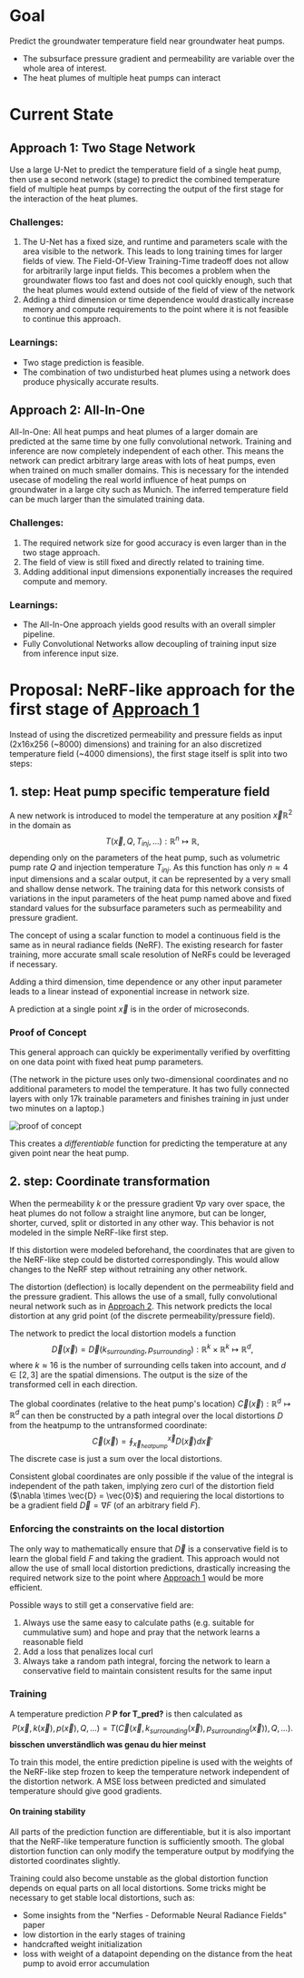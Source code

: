 # Goal
Predict the groundwater temperature field near groundwater heat pumps.
- The subsurface pressure gradient and permeability are variable over the whole area of interest.
- The heat plumes of multiple heat pumps can interact

# Current State

## Approach 1: Two Stage Network

Use a large U-Net to predict the temperature field of a single heat pump, then use a second network (stage) to predict the combined temperature field of multiple heat pumps by correcting the output of the first stage for the interaction of the heat plumes.

### Challenges:
1. The U-Net has a fixed size, and runtime and parameters scale with the area visible to the network. This leads to long training times for larger fields of view. The Field-Of-View Training-Time tradeoff does not allow for arbitrarily large input fields. This becomes a problem when the groundwater flows too fast and does not cool quickly enough, such that the heat plumes would extend outside of the field of view of the network
2. Adding a third dimension or time dependence would drastically increase memory and compute requirements to the point where it is not feasible to continue this approach.

### Learnings:
- Two stage prediction is feasible.
- The combination of two undisturbed heat plumes using a network does produce physically accurate results.

## Approach 2: All-In-One

All-In-One: All heat pumps and heat plumes of a larger domain are predicted at the same time by one fully convolutional network. Training and inference are now completely independent of each other. This means the network can predict arbitrary large areas with lots of heat pumps, even when trained on much smaller domains. This is necessary for the intended usecase of modeling the real world influence of heat pumps on groundwater in a large city such as Munich. The inferred temperature field can be much larger than the simulated training data.

### Challenges:
1. The required network size for good accuracy is even larger than in the two stage approach.
2. The field of view is still fixed and directly related to training time.
3. Adding additional input dimensions exponentially increases the required compute and memory.

### Learnings:
- The All-In-One approach yields good results with an overall simpler pipeline.
- Fully Convolutional Networks allow decoupling of training input size from inference input size.

# Proposal: NeRF-like approach for the first stage of [Approach 1](#approach-1-two-stage-network)

Instead of using the discretized permeability and pressure fields as input (2x16x256 (~8000) dimensions) and training for an also discretized temperature field (~4000 dimensions), the first stage itself is split into two steps:

## 1. step: Heat pump specific temperature field

A new network is introduced to model the temperature at any position $\vec{x}\mathbb{R}^2$ in the domain as 
$$T(\vec{x}, Q, T_{inj}, \dots) : \mathbb{R}^n \mapsto \mathbb{R},$$
depending only on the parameters of the heat pump, such as volumetric pump rate $Q$ and injection temperature $T_{inj}$. As this function has only $n\approx 4$ input dimensions and a scalar output, it can be represented by a very small and shallow dense network. The training data for this network consists of variations in the input parameters of the heat pump named above and fixed standard values for the subsurface parameters such as permeability and pressure gradient.

The concept of using a scalar function to model a continuous field is the same as in neural radiance fields (NeRF). The existing research  for faster training, more accurate small scale resolution of NeRFs could be leveraged if necessary.

Adding a third dimension, time dependence or any other input parameter leads to a linear instead of exponential increase in network size.

A prediction at a single point $\vec{x}$ is in the order of microseconds.

### Proof of Concept

This general approach can quickly be experimentally verified by overfitting on one data point with fixed heat pump parameters.

(The network in the picture uses only two-dimensional coordinates and no additional parameters to model the temperature. It has two fully connected layers with only 17k trainable parameters and finishes training in just under two minutes on a laptop.)

![proof of concept](images/NeRF%20poc.png)

This creates a *differentiable* function for predicting the temperature at any given point near the heat pump.

## 2. step: Coordinate transformation

When the permeability $k$ or the pressure gradient $\nabla p$ vary over space, the heat plumes do not follow a straight line anymore, but can be longer, shorter, curved, split or distorted in any other way. This behavior is not modeled in the simple NeRF-like first step.

If this distortion were modeled beforehand, the coordinates that are given to the NeRF-like step could be distorted correspondingly.
This would allow changes to the NeRF step without retraining any other network.

The distortion (deflection) is locally dependent on the permeability field and the pressure gradient. This allows the use of a small, fully convolutional neural network such as in [Approach 2](#approach-2-all-in-one). This network predicts the local distortion at any grid point (of the discrete permeability/pressure field).

The network to predict the local distortion models a function 
$$\vec{D}(\vec{x}) = \vec{D}(k_{surrounding}, p_{surrounding}): \mathbb{R}^k \times \mathbb{R}^k \mapsto \mathbb{R}^d,$$
where $k\approx 16$ is the number of surrounding cells taken into account, and $d\in[2,3]$ are the spatial dimensions. The output is the size of the transformed cell in each direction. 

The global coordinates (relative to the heat pump's location) $\vec{C}(\vec{x}): \mathbb{R}^d \mapsto \mathbb{R}^d$ can then be constructed by a path integral over the local distortions $D$ from the heatpump to the untransformed coordinate:
$$ \vec{C}(\vec{x}) = \oint_{\vec{x}_{heatpump}}^{\vec{x}} D(\vec{x}) d\vec{x}'$$
The discrete case is just a sum over the local distortions.

Consistent global coordinates are only possible if the value of the integral is independent of the path taken, implying zero curl of the distortion field ($\nabla \times \vec{D} = \vec{0}$) and requiering the local distortions to be a gradient field $\vec{D} = \nabla F$ (of an arbitrary field $F$). 

### Enforcing the constraints on the local distortion
The only way to mathematically ensure that $\vec{D}$ is a conservative field is to learn the global field $F$ and taking the gradient. This approach would not allow the use of small local distortion predictions, drastically increasing the required network size to the point where [Approach 1](#approach-1-two-stage-network) would be more efficient.

Possible ways to still get a conservative field are:
1. Always use the same easy to calculate paths (e.g. suitable for cummulative sum) and hope and pray that the network learns a reasonable field
2. Add a loss that penalizes local curl
3. Always take a random path integral, forcing the network to learn a conservative field to maintain consistent results for the same input

### Training

A temperature prediction $P$ **P for T_pred?** is then calculated as 
$$P(\vec{x},k(\vec{x}),p(\vec{x}),Q,\dots) = T(\vec{C}(\vec{x},k_{surrounding}(\vec{x}),p_{surrounding}(\vec{x})), Q,\dots).$$
**bisschen unverständlich was genau du hier meinst**

To train this model, the entire prediction pipeline is used with the weights of the NeRF-like step frozen to keep the temperature network independent of the distortion network. A MSE loss between predicted and simulated temperature should give good gradients. 

#### On training stability

All parts of the prediction function are differentiable, but it is also important that the NeRF-like temperature function is sufficiently smooth. The global distortion function can only modify the temperature output by modifying the distorted coordinates slightly.

Training could also become unstable as the global distortion function depends on equal parts on all local distortions. 
Some tricks might be necessary to get stable local distortions, such as:
- Some insights from the "Nerfies - Deformable Neural Radiance Fields" paper
- low distortion in the early stages of training
- handcrafted weight initialization
- loss with weight of a datapoint depending on the distance from the heat pump to avoid error accumulation
